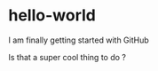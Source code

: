 hello-world
===========

I am finally getting started with GitHub

Is that a super cool thing to do ?
